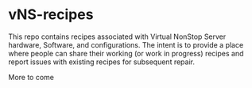 # vNS-recipes
This repo contains recipes associated with Virtual NonStop Server hardware, Software, and configurations.
The intent is to provide a place where people can share their working (or work in progress) recipes and report issues with existing recipes for subsequent repair.

More to come
